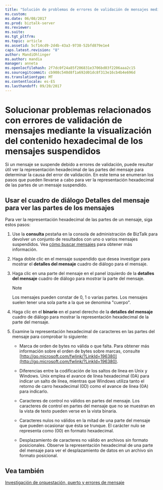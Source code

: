```yaml
---
title: "Solución de problemas de errores de validación de mensajes mediante la visualización del contenido Hexadecimal de mensajes suspendidos | Documentos de Microsoft"
ms.custom: 
ms.date: 06/08/2017
ms.prod: biztalk-server
ms.reviewer: 
ms.suite: 
ms.tgt_pltfrm: 
ms.topic: article
ms.assetid: 5cf14cd9-2d4b-43a3-9738-52bfd879e1e4
caps.latest.revision: "8"
author: MandiOhlinger
ms.author: mandia
manager: anneta
ms.openlocfilehash: 2f7dc0f24a85f206831e3706bd03f2206aaa2c15
ms.sourcegitcommit: cb908c540d8f1a692d01dc8f313e16cb4b4e696d
ms.translationtype: MT
ms.contentlocale: es-ES
ms.lasthandoff: 09/20/2017
---
```

# <a name="troubleshooting-message-validation-failures-by-viewing-the-hexadecimal-contents-of-suspended-messages"></a>Solucionar problemas relacionados con errores de validación de mensajes mediante la visualización del contenido hexadecimal de los mensajes suspendidos
Si un mensaje se suspende debido a errores de validación, puede resultar útil ver la representación hexadecimal de las partes del mensaje para determinar la causa del error de validación. En este tema se enumeran los pasos que pueden llevarse a cabo para ver la representación hexadecimal de las partes de un mensaje suspendido.  
  
## <a name="use-the-message-details-dialog-box-to-view-message-parts"></a>Usar el cuadro de diálogo Detalles del mensaje para ver las partes de los mensajes  
 Para ver la representación hexadecimal de las partes de un mensaje, siga estos pasos:  
  
1.  Use la **consulta** pestaña en la consola de administración de BizTalk para devolver un conjunto de resultados con uno o varios mensajes suspendidos. Vea [cómo buscar mensajes](../core/how-to-search-for-messages.md) para obtener más información.  
  
2.  Haga doble clic en el mensaje suspendido que desea investigar para mostrar el **detalles del mensaje** cuadro de diálogo para el mensaje.  
  
3.  Haga clic en una parte del mensaje en el panel izquierdo de la **detalles del mensaje** cuadro de diálogo para mostrar la parte del mensaje.  
  
    > [!NOTE]
    >  Los mensajes pueden constar de 0, 1 o varias partes. Los mensajes suelen tener una sola parte a la que se denomina "cuerpo".  
  
4.  Haga clic en el **binario** en el panel derecho de la **detalles del mensaje** cuadro de diálogo para mostrar la representación hexadecimal de la parte del mensaje.  
  
5.  Examine la representación hexadecimal de caracteres en las partes del mensaje para comprobar lo siguiente:  
  
    -   Marca de orden de bytes no válida o que falta. Para obtener más información sobre el orden de bytes sobre marcas, consulte [http://go.microsoft.com/fwlink/?LinkId=196380](http://go.microsoft.com/fwlink/?LinkId=196380).  
  
    -   Diferencias entre la codificación de los saltos de línea en Unix y Windows. Unix emplea el avance de línea hexadecimal (0A) para indicar un salto de línea, mientras que Windows utiliza tanto el retorno de carro hexadecimal (0D) como el avance de línea (0A) para indicarlo.  
  
    -   Caracteres de control no válidos en partes del mensaje. Los caracteres de control en partes del mensaje que no se muestran en la vista de texto pueden verse en la vista binaria.  
  
    -   Caracteres nulos no válidos en la mitad de una parte del mensaje que pueden ocasionar que ésta se trunque. El carácter nulo se representa como (00) en formato hexadecimal.  
  
    -   Desplazamiento de caracteres no válido en archivos sin formato posicionales. Observe la representación hexadecimal de una parte del mensaje para ver el desplazamiento de datos en un archivo sin formato posicional.  
  
## <a name="see-also"></a>Vea también  
 [Investigación de orquestación, puerto y errores de mensaje](../core/investigating-orchestration-port-and-message-failures.md)